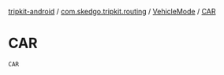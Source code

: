 [tripkit-android](../../index.md) / [com.skedgo.tripkit.routing](../index.md) / [VehicleMode](index.md) / [CAR](./-c-a-r.md)

# CAR

`CAR`